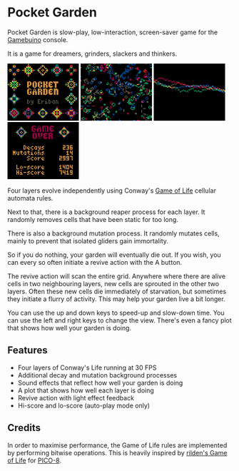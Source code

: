 # Pocket Garden

Pocket Garden is slow-play, low-interaction, screen-saver game for the [Gamebuino][] console.

It is a game for dreamers, grinders, slackers and thinkers.

![Title screen](Screenshots/TitleScreen.png)
![4-layers of Game of Life (animated)](Screenshots/Animation.gif)
![Cell count plot](Screenshots/CellCountPlot.png)
![Game over](Screenshots/GameOver.png)

Four layers evolve independently using Conway's [Game of Life][] cellular automata rules.

Next to that, there is a background reaper process for each layer.
It randomly removes cells that have been static for too long.

There is also a background mutation process.
It randomly mutates cells, mainly to prevent that isolated gliders gain immortality.

So if you do nothing, your garden will eventually die out.
If you wish, you can every so often initiate a revive action with the A button.

The revive action will scan the entire grid.
Anywhere where there are alive cells in two neighbouring layers, new cells are sprouted in the other two layers.
Often these new cells die immediately of starvation, but sometimes they initiate a flurry of activity.
This may help your garden live a bit longer.

You can use the up and down keys to speed-up and slow-down time.
You can use the left and right keys to change the view.
There's even a fancy plot that shows how well your garden is doing.

Features
--------

- Four layers of Conway's Life running at 30 FPS
- Additional decay and mutation background processes
- Sound effects that reflect how well your garden is doing
- A plot that shows how well each layer is doing
- Revive action with light effect feedback
- Hi-score and lo-score (auto-play mode only)

Credits
-------

In order to maximise performance, the Game of Life rules are implemented by performing bitwise operations.
This is heavily inspired by [rilden's Game of Life](https://www.lexaloffle.com/bbs/?pid=94115) for [PICO-8][].

[Gamebuino]: https://gamebuino.com
[Game of Life]: https://en.wikipedia.org/wiki/Conway%27s_Game_of_Life
[PICO-8]: https://www.lexaloffle.com/pico-8.php

